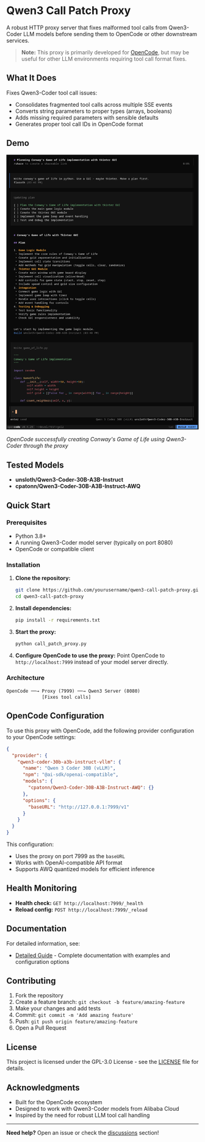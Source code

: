 # Qwen3 Call Patch Proxy

A robust HTTP proxy server that fixes malformed tool calls from Qwen3-Coder LLM models before sending them to OpenCode or other downstream services.

> **Note:** This proxy is primarily developed for [OpenCode](https://github.com/1rgs/opencode), but may be useful for other LLM environments requiring tool call format fixes.

## What It Does

Fixes Qwen3-Coder tool call issues:
- Consolidates fragmented tool calls across multiple SSE events
- Converts string parameters to proper types (arrays, booleans)
- Adds missing required parameters with sensible defaults
- Generates proper tool call IDs in OpenCode format

## Demo

<img src="images/OpenCode-Qwen3-Coder-GameOfLife.png" alt="OpenCode creating Game of Life with Qwen3-Coder" width="600">

*OpenCode successfully creating Conway's Game of Life using Qwen3-Coder through the proxy*

## Tested Models

- **unsloth/Qwen3-Coder-30B-A3B-Instruct**
- **cpatonn/Qwen3-Coder-30B-A3B-Instruct-AWQ**

## Quick Start

### Prerequisites
- Python 3.8+
- A running Qwen3-Coder model server (typically on port 8080)
- OpenCode or compatible client

### Installation

1. **Clone the repository:**
   ```bash
   git clone https://github.com/yourusername/qwen3-call-patch-proxy.git
   cd qwen3-call-patch-proxy
   ```

2. **Install dependencies:**
   ```bash
   pip install -r requirements.txt
   ```

3. **Start the proxy:**
   ```bash
   python call_patch_proxy.py
   ```

4. **Configure OpenCode to use the proxy:**
   Point OpenCode to `http://localhost:7999` instead of your model server directly.

### Architecture

```
OpenCode ──→ Proxy (7999) ──→ Qwen3 Server (8080)
             [Fixes tool calls]
```

## OpenCode Configuration

To use this proxy with OpenCode, add the following provider configuration to your OpenCode settings:

```json
{
  "provider": {
    "qwen3-coder-30b-a3b-instruct-vllm": {
      "name": "Qwen 3 Coder 30B (vLLM)",
      "npm": "@ai-sdk/openai-compatible",
      "models": {
        "cpatonn/Qwen3-Coder-30B-A3B-Instruct-AWQ": {}
      },
      "options": {
        "baseURL": "http://127.0.0.1:7999/v1"
      }
    }
  }
}
```

This configuration:
- Uses the proxy on port 7999 as the `baseURL`
- Works with OpenAI-compatible API format
- Supports AWQ quantized models for efficient inference

## Health Monitoring

- **Health check:** `GET http://localhost:7999/_health`
- **Reload config:** `POST http://localhost:7999/_reload`

## Documentation

For detailed information, see:
- [Detailed Guide](docs/detailed-guide.md) - Complete documentation with examples and configuration options

## Contributing

1. Fork the repository
2. Create a feature branch: `git checkout -b feature/amazing-feature`
3. Make your changes and add tests
4. Commit: `git commit -m 'Add amazing feature'`
5. Push: `git push origin feature/amazing-feature`
6. Open a Pull Request

## License

This project is licensed under the GPL-3.0 License - see the [LICENSE](LICENSE) file for details.

## Acknowledgments

- Built for the OpenCode ecosystem
- Designed to work with Qwen3-Coder models from Alibaba Cloud
- Inspired by the need for robust LLM tool call handling

---

**Need help?** Open an issue or check the [discussions](../../discussions) section!